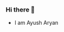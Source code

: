 ### Hi there 👋

- I am Ayush Aryan 

<!--
**DrackoDrain/DrackoDrain** is a ✨ _special_ ✨ repository because its `README.md` (this file) appears on your GitHub profile.

Here are some ideas to get you started:

- 🔭 I’m currently working on Lifetech SOftware...
- 🌱 I’m currently learning MERN...
- 👯 I’m looking to collaborate on ...
- 🤔 I’m looking for help with ...
- 💬 Ask me about ...
- 📫 How to reach me:
Twitter -  https://twitter.com/Longest_livinG_ 
LinkedIn - https://www.linkedin.com/in/ayusharyan07/
- 😄 Pronouns: Aryan


